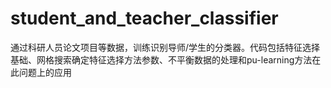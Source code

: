 # student_and_teacher_classifier
通过科研人员论文项目等数据，训练识别导师/学生的分类器。代码包括特征选择基础、网格搜索确定特征选择方法参数、不平衡数据的处理和pu-learning方法在此问题上的应用
